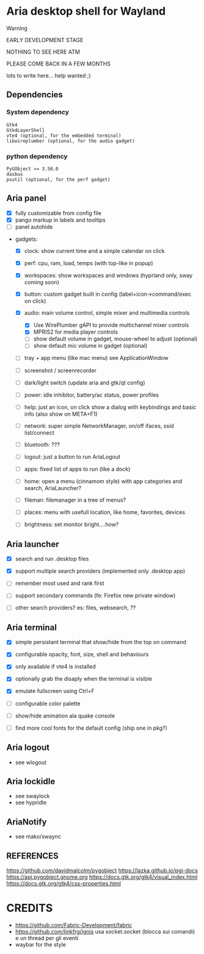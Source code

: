 # Aria desktop shell for Wayland

> [!WARNING]
> 
> EARLY DEVELOPMENT STAGE
> 
> NOTHING TO SEE HERE ATM
> 
> PLEASE COME BACK IN A FEW MONTHS



lots to write here... help wanted ;)


## Dependencies

### System dependency
```
Gtk4
Gtk4LayerShell
vte4 (optional, for the embedded terminal)
libwireplumber (optional, for the audio gadget)
```

### python dependency
```
PyGObject >= 3.50.0
dasbus
psutil (optional, for the perf gadget)
```


## Aria panel
 * [x] fully customizable from config file
 * [x] pango markup in labels and tooltips
 * [ ] panel autohide
 * gadgets:
   * [x] clock: show current time and a simple calendar on click
   * [x] perf: cpu, ram, load, temps  (with top-like in popup)
   * [x] workspaces: show workspaces and windows (hyprland only, sway coming soon)
   * [x] button: custom gadget built in config (label+icon->command/exec on click)
   * [x] audio: main volume control, simple mixer and multimedia controls
     * [x] Use WirePlumber gAPI to provide multichannel mixer controls
     * [x] MPRIS2 for media player controls
     * [ ] show default volume in gadget, mouse-wheel to adjust (optional)
     * [ ] show default mic volume in gadget (optional)
   * [ ] tray + app menu (like mac menu) see ApplicationWindow
   * [ ] screenshot / screenrecorder
   * [ ] dark/light switch (update aria and gtk/qt config)
   * [ ] power: idle inhibitor, battery/ac status, power profiles
   * [ ] help: just an icon, on click show a dialog with keybindings and basic info
          (also show on META+F1)
   * [ ] network: super simple NetworkManager, on/off ifaces, ssid list/connect
   * [ ] bluetooth: ???
   * [ ] logout: just a button to run AriaLogout
   * [ ] apps: fixed list of apps to run (like a dock)
   * [ ] home: open a menu (cinnamom style) with app categories and search, AriaLauncher?
   * [ ] fileman: filemanager in a tree of menus?
   * [ ] places: menu with usefull location, like home, favorites, devices
   * [ ] brightness: set monitor bright....how?


## Aria launcher
- [x] search and run .desktop files
- [x] support multiple search providers (implemented only .desktop app)
- [ ] remember most used and rank first
- [ ] support secondary commands (fe: Firefox new private window)
- [ ] other search providers? es: files, websearch, ??


## Aria terminal
- [x] simple persistant terminal that show/hide from the top on command
- [x] configurable opacity, font, size, shell and behaviours
- [x] only available if vte4 is installed
- [x] optionally grab the disaply when the terminal is visible
- [x] emulate fullscreen using Ctrl+F
- [ ] configurable color palette
- [ ] show/hide animation ala quake console
- [ ] find more cool fonts for the default config (ship one in pkg?)


## Aria logout
- see wlogout


## Aria lockidle
- see swaylock
- see hypridle


## AriaNotify
- see mako/swaync


## REFERENCES
https://github.com/davidmalcolm/pygobject
https://lazka.github.io/pgi-docs
https://api.pygobject.gnome.org
https://docs.gtk.org/gtk4/visual_index.html
https://docs.gtk.org/gtk4/css-properties.html


# CREDITS
- https://github.com/Fabric-Development/fabric
- https://github.com/linkfrg/ignis  usa socket.socket (blocca sui comandi) e un thread per gli eventi
- waybar for the style